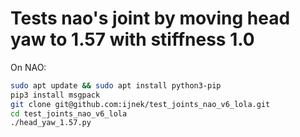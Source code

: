 # Tests nao's joint by moving head yaw to 1.57 with stiffness 1.0

On NAO:

```sh
sudo apt update && sudo apt install python3-pip
pip3 install msgpack
git clone git@github.com:ijnek/test_joints_nao_v6_lola.git
cd test_joints_nao_v6_lola
./head_yaw_1.57.py
```
